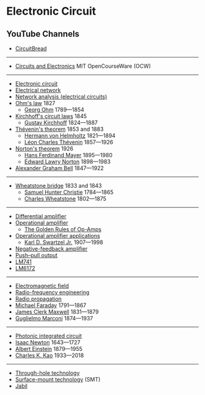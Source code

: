 # Electronic Circuit
## YouTube Channels
* [CircuitBread](https://www.youtube.com/@CircuitBread/)
---
* [Circuits and Electronics](https://ocw.mit.edu/courses/6-002-circuits-and-electronics-spring-2007/) MIT OpenCourseWare (OCW)
---
* [Electronic circuit](https://en.wikipedia.org/wiki/Electronic_circuit)
* [Electrical network](https://en.wikipedia.org/wiki/Electrical_network)
* [Network analysis (electrical circuits)](https://en.wikipedia.org/wiki/Network_analysis_(electrical_circuits))
* [Ohm's law](https://en.wikipedia.org/wiki/Ohm%27s_law) 1827
  * [Georg Ohm](https://en.wikipedia.org/wiki/Georg_Ohm) 1789&mdash;1854
* [Kirchhoff's circuit laws](https://en.wikipedia.org/wiki/Kirchhoff%27s_circuit_laws) 1845
  * [Gustav Kirchhoff](https://en.wikipedia.org/wiki/Gustav_Kirchhoff) 1824&mdash;1887
* [Thévenin's theorem](https://en.wikipedia.org/wiki/Th%C3%A9venin%27s_theorem) 1853 and 1883
  * [Hermann von Helmholtz](https://en.wikipedia.org/wiki/Hermann_von_Helmholtz) 1821&mdash;1894
  * [Léon Charles Thévenin](https://en.wikipedia.org/wiki/L%C3%A9on_Charles_Th%C3%A9venin) 1857&mdash;1926
* [Norton's theorem](https://en.wikipedia.org/wiki/Norton%27s_theorem) 1926
  * [Hans Ferdinand Mayer](https://en.wikipedia.org/wiki/Hans_Ferdinand_Mayer) 1895&mdash;1980
  * [Edward Lawry Norton](https://en.wikipedia.org/wiki/Edward_Lawry_Norton) 1898&mdash;1983
* [Alexander Graham Bell](https://en.wikipedia.org/wiki/Alexander_Graham_Bell) 1847&mdash;1922
---
* [Wheatstone bridge](https://en.wikipedia.org/wiki/Wheatstone_bridge) 1833 and 1843
  * [Samuel Hunter Christie](https://en.wikipedia.org/wiki/Samuel_Hunter_Christie) 1784&mdash;1865
  * [Charles Wheatstone](https://en.wikipedia.org/wiki/Charles_Wheatstone) 1802&mdash;1875
---
* [Differential amplifier](https://en.wikipedia.org/wiki/Differential_amplifier)
* [Operational amplifier](https://en.wikipedia.org/wiki/Operational_amplifier)
  * [The Golden Rules of Op-Amps](https://www.circuitbread.com/ee-faq/what-are-the-golden-rules-of-op-amps)
* [Operational amplifier applications](https://en.wikipedia.org/wiki/Operational_amplifier_applications)
  * [Karl D. Swartzel Jr.](https://en.wikipedia.org/wiki/Karl_D._Swartzel_Jr.) 1907&mdash;1998
* [Negative-feedback amplifier](https://en.wikipedia.org/wiki/Negative-feedback_amplifier)
* [Push–pull output](https://en.wikipedia.org/wiki/Push%E2%80%93pull_output)
* [LM741](https://www.ti.com/lit/ds/symlink/lm741.pdf)
* [LM6172](https://www.ti.com/lit/ds/symlink/lm6172.pdf)
---
* [Electromagnetic field](https://en.wikipedia.org/wiki/Electromagnetic_field)
* [Radio-frequency engineering](https://en.wikipedia.org/wiki/Radio-frequency_engineering)
* [Radio propagation](https://en.wikipedia.org/wiki/Radio_propagation)
* [Michael Faraday](https://en.wikipedia.org/wiki/Michael_Faraday) 1791&mdash;1867
* [James Clerk Maxwell](https://en.wikipedia.org/wiki/James_Clerk_Maxwell) 1831&mdash;1879
* [Guglielmo Marconi](https://en.wikipedia.org/wiki/Guglielmo_Marconi) 1874&mdash;1937
---
* [Photonic integrated circuit](https://en.wikipedia.org/wiki/Photonic_integrated_circuit)
* [Isaac Newton](https://en.wikipedia.org/wiki/Isaac_Newton) 1643&mdash;1727
* [Albert Einstein](https://en.wikipedia.org/wiki/Albert_Einstein) 1879&mdash;1955
* [Charles K. Kao](https://en.wikipedia.org/wiki/Charles_K._Kao) 1933&mdash;2018
---
* [Through-hole technology](https://en.wikipedia.org/wiki/Through-hole_technology)
* [Surface-mount technology](https://en.wikipedia.org/wiki/Surface-mount_technology) (SMT)
* [Jabil](https://en.wikipedia.org/wiki/Jabil)
